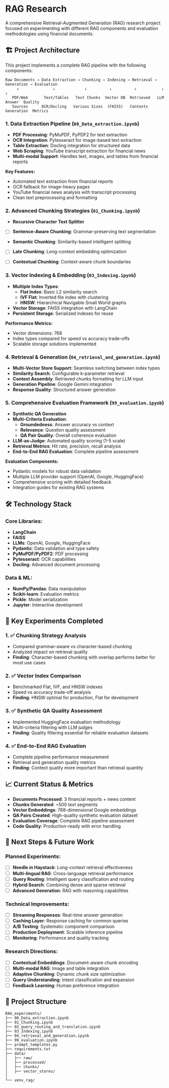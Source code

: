 # RAG Research

A comprehensive Retrieval-Augmented Generation (RAG) research project focused on experimenting with different RAG components and evaluation methodologies using financial documents.

## 🏗️ Project Architecture

This project implements a complete RAG pipeline with the following components:

```
Raw Documents → Data Extraction → Chunking → Indexing → Retrieval → Generation → Evaluation
     ↓               ↓             ↓          ↓          ↓           ↓           ↓
   PDF/Web       Text/Tables   Text Chunks  Vector DB  Retrieved   LLM Answer  Quality
   Sources      OCR/Docling   Various Sizes  (FAISS)   Contexts    Generation  Metrics
```

### 1. Data Extraction Pipeline (`00_Data_extraction.ipynb`)
- **PDF Processing**: PyMuPDF, PyPDF2 for text extraction
- **OCR Integration**: Pytesseract for image-based text extraction
- **Table Extraction**: Docling integration for structured data
- **Web Scraping**: YouTube transcript extraction for financial news
- **Multi-modal Support**: Handles text, images, and tables from financial reports

**Key Features:**
- Automated text extraction from financial reports
- OCR fallback for image-heavy pages
- YouTube financial news analysis with transcript processing
- Clean text preprocessing and formatting

###  2. Advanced Chunking Strategies (`01_Chunking.ipynb`)
- **Recursive Character Text Splitter**
- [ ] **Sentence-Aware Chunking**: Grammar-preserving text segmentation
- **Semantic Chunking**: Similarity-based intelligent splitting
- [ ] **Late Chunking**: Long-context embedding optimization
- [ ] **Contextual Chunking**: Context-aware chunk boundaries
 

### 3. Vector Indexing & Embedding (`03_Indexing.ipynb`)
- **Multiple Index Types**:
  - **Flat Index**: Basic L2 similarity search
  - **IVF Flat**: Inverted file index with clustering
  - **HNSW**: Hierarchical Navigable Small World graphs
- **Vector Storage**: FAISS integration with LangChain
- **Persistent Storage**: Serialized indexes for reuse

**Performance Metrics:**
- Vector dimensions: 768
- Index types compared for speed vs accuracy trade-offs
- Scalable storage solutions implemented

### 4. Retrieval & Generation (`04_retrieval_and_generation.ipynb`)
- **Multi-Vector Store Support**: Seamless switching between index types
- **Similarity Search**: Configurable k-parameter retrieval
- **Context Assembly**: Retrieved chunks formatting for LLM input
- **Generation Pipeline**: Google Gemini integration
- **Response Quality**: Structured answer generation

### 5. Comprehensive Evaluation Framework (`99_evaluation.ipynb`)
- **Synthetic QA Generation**
- **Multi-Criteria Evaluation**:
  - **Groundedness**: Answer accuracy vs context
  - **Relevance**: Question quality assessment
  - **QA Pair Quality**: Overall coherence evaluation
- **LLM-as-Judge**: Automated quality scoring (1-5 scale)
- **Retrieval Metrics**: Hit rate, precision, recall analysis
- **End-to-End RAG Evaluation**: Complete pipeline assessment

**Evaluation Components:**
- Pydantic models for robust data validation
- Multiple LLM provider support (OpenAI, Google, HuggingFace)
- Comprehensive scoring with detailed feedback
- Integration guides for existing RAG systems


## 🛠️ Technology Stack

### Core Libraries:
- **LangChain**
- **FAISS**
- **LLMs**: OpenAI, Google, HuggingFace
- **Pydantic**: Data validation and type safety
- **PyMuPDF/PyPDF2**: PDF processing
- **Pytesseract**: OCR capabilities
- **Docling**: Advanced document processing

### Data & ML:
- **NumPy/Pandas**: Data manipulation
- **Scikit-learn**: Evaluation metrics
- **Pickle**: Model serialization
- **Jupyter**: Interactive development

## 🎯 Key Experiments Completed

### 1. ✅ Chunking Strategy Analysis
- Compared grammar-aware vs character-based chunking
- Analyzed impact on retrieval quality
- **Finding**: Character-based chunking with overlap performs better for most use cases

### 2. ✅ Vector Index Comparison
- Benchmarked Flat, IVF, and HNSW indexes
- Speed vs accuracy trade-off analysis
- **Finding**: HNSW optimal for production, Flat for development

### 3. ✅ Synthetic QA Quality Assessment
- Implemented HuggingFace evaluation methodology
- Multi-criteria filtering with LLM judges
- **Finding**: Quality filtering essential for reliable evaluation datasets

### 4. ✅ End-to-End RAG Evaluation
- Complete pipeline performance measurement
- Retrieval and generation quality metrics
- **Finding**: Context quality more important than retrieval quantity

## 📈 Current Status & Metrics

- **Documents Processed**: 3 financial reports + news content
- **Chunks Generated**: ~500 text segments
- **Vector Embeddings**: 768-dimensional Google embeddings
- **QA Pairs Created**: High-quality synthetic evaluation dataset
- **Evaluation Coverage**: Complete RAG pipeline assessment
- **Code Quality**: Production-ready with error handling

## 🚀 Next Steps & Future Work

### Planned Experiments:
- [ ] **Needle in Haystack**: Long-context retrieval effectiveness
- [ ] **Multi-lingual RAG**: Cross-language retrieval performance
- [ ] **Query Routing**: Intelligent query classification and routing
- [ ] **Hybrid Search**: Combining dense and sparse retrieval
- [ ] **Advanced Generation**: RAG with reasoning capabilities

### Technical Improvements:
- [ ] **Streaming Responses**: Real-time answer generation
- [ ] **Caching Layer**: Response caching for common queries
- [ ] **A/B Testing**: Systematic component comparison
- [ ] **Production Deployment**: Scalable inference pipeline
- [ ] **Monitoring**: Performance and quality tracking

### Research Directions:
- [ ] **Contextual Embeddings**: Document-aware chunk encoding
- [ ] **Multi-modal RAG**: Image and table integration
- [ ] **Adaptive Chunking**: Dynamic chunk size optimization
- [ ] **Query Understanding**: Intent classification and expansion
- [ ] **Feedback Learning**: Human preference integration

## 📁 Project Structure

```
RAG_experiments/
├── 00_Data_extraction.ipynb    
├── 01_Chunking.ipynb           
├── 02_query_routing_and_translation.ipynb 
├── 03_Indexing.ipynb         
├── 04_retrieval_and_generation.ipynb    
├── 99_evaluation.ipynb      
├── prompt_templates.py        
├── requirements.txt         
├── data/                     
│   ├── raw/                  
│   ├── processed/       
│   ├── chunks/              
│   ├── vector_stores/    
│   
└── venv_rag/               
```
